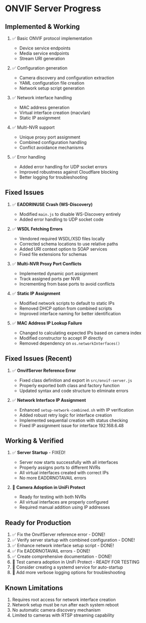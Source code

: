 # ONVIF Server Progress

## Implemented & Working
1. ✅ Basic ONVIF protocol implementation
   - Device service endpoints
   - Media service endpoints
   - Stream URI generation

2. ✅ Configuration generation
   - Camera discovery and configuration extraction
   - YAML configuration file creation
   - Network setup script generation

3. ✅ Network interface handling
   - MAC address generation
   - Virtual interface creation (macvlan)
   - Static IP assignment

4. ✅ Multi-NVR support
   - Unique proxy port assignment
   - Combined configuration handling
   - Conflict avoidance mechanisms

5. ✅ Error handling
   - Added error handling for UDP socket errors
   - Improved robustness against Cloudflare blocking
   - Better logging for troubleshooting

## Fixed Issues
1. ✅ **EADDRINUSE Crash (WS-Discovery)**
   - Modified `main.js` to disable WS-Discovery entirely
   - Added error handling to UDP socket code

2. ✅ **WSDL Fetching Errors**
   - Vendored required WSDL/XSD files locally
   - Corrected schema locations to use relative paths
   - Added URI context option to SOAP services
   - Fixed file extensions for schemas

3. ✅ **Multi-NVR Proxy Port Conflicts**
   - Implemented dynamic port assignment
   - Track assigned ports per NVR
   - Incrementing from base ports to avoid conflicts

4. ✅ **Static IP Assignment**
   - Modified network scripts to default to static IPs
   - Removed DHCP option from combined scripts
   - Improved interface naming for better identification

5. ✅ **MAC Address IP Lookup Failure**
   - Changed to calculating expected IPs based on camera index
   - Modified constructor to accept IP directly
   - Removed dependency on `os.networkInterfaces()`

## Fixed Issues (Recent)
1. ✅ **OnvifServer Reference Error**
   - Fixed class definition and export in `src/onvif-server.js`
   - Properly exported both class and factory function
   - Updated syntax and code structure to eliminate errors

2. ✅ **Network Interface IP Assignment**
   - Enhanced `setup-network-combined.sh` with IP verification
   - Added robust retry logic for interface creation
   - Implemented sequential creation with status checking
   - Fixed IP assignment issue for interface 192.168.6.48

## Working & Verified
1. ✅ **Server Startup** - FIXED!
   - Server now starts successfully with all interfaces
   - Properly assigns ports to different NVRs
   - All virtual interfaces created with correct IPs
   - No more EADDRNOTAVAIL errors

2. 🔄 **Camera Adoption in UniFi Protect**
   - Ready for testing with both NVRs
   - All virtual interfaces are properly configured
   - Required manual addition using IP addresses

## Ready for Production
1. ✅ Fix the OnvifServer reference error - DONE!
2. ✅ Verify server startup with combined configuration - DONE!
3. ✅ Enhance network interface setup script - DONE!
4. ✅ Fix EADDRNOTAVAIL errors - DONE!
5. ✅ Create comprehensive documentation - DONE!
6. 🔄 Test camera adoption in UniFi Protect - READY FOR TESTING
7. 🔄 Consider creating a systemd service for auto-startup
8. 🔄 Add more verbose logging options for troubleshooting

## Known Limitations
1. Requires root access for network interface creation
2. Network setup must be run after each system reboot
3. No automatic camera discovery mechanism
4. Limited to cameras with RTSP streaming capability

